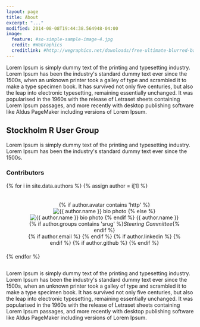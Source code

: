 ```yaml
---
layout: page
title: About
excerpt: "..."
modified: 2014-08-08T19:44:38.564948-04:00
image:
  feature: #so-simple-sample-image-4.jpg
  credit: #WeGraphics
  creditlink: #http://wegraphics.net/downloads/free-ultimate-blurred-background-pack/
---
```


Lorem Ipsum is simply dummy text of the printing and typesetting industry. Lorem Ipsum has been the industry's standard dummy text ever since the 1500s, when an unknown printer took a galley of type and scrambled it to make a type specimen book. It has survived not only five centuries, but also the leap into electronic typesetting, remaining essentially unchanged. It was popularised in the 1960s with the release of Letraset sheets containing Lorem Ipsum passages, and more recently with desktop publishing software like Aldus PageMaker including versions of Lorem Ipsum.

## Stockholm R User Group

Lorem Ipsum is simply dummy text of the printing and typesetting industry. Lorem Ipsum has been the industry's standard dummy text ever since the 1500s.

### Contributors

{% for i in site.data.authors %}
{% assign author = i[1] %}
<ul style="list-style-type:none">
<li style="float:left;margin:20px">
<center>
{% if author.avatar contains 'http' %}
<img src="{{ author.avatar }}" class="bio-photo" alt="{{ author.name }} bio photo"></a>
{% else %}
<img src="{{ site.url }}/images/{{ author.avatar }}" class="bio-photo" alt="{{ author.name }} bio photo"></a>
{% endif %}
{{ author.name }}<br>
{% if author.groups contains 'srug' %}<i>Steering Committee</i>{% endif %}<br>
{% if author.email %}<a class='fa fa-envelope' href="mailto:{{ author.email }}" target="_top"></a>&nbsp;{% endif %}
{% if author.linkedin %}<a class='fa fa-linkedin' href='https://www.linkedin.com/in/{{ author.linkedin }}'></a>&nbsp;{% endif %}
{% if author.github %}<a class='fa fa-github-square' href='https://github.com/{{ author.github }}'></a>&nbsp;{% endif %}<br>
</center>
</li>
</ul>

{% endfor %}
<div style="clear:both;"></div>

Lorem Ipsum is simply dummy text of the printing and typesetting industry. Lorem Ipsum has been the industry's standard dummy text ever since the 1500s, when an unknown printer took a galley of type and scrambled it to make a type specimen book. It has survived not only five centuries, but also the leap into electronic typesetting, remaining essentially unchanged. It was popularised in the 1960s with the release of Letraset sheets containing Lorem Ipsum passages, and more recently with desktop publishing software like Aldus PageMaker including versions of Lorem Ipsum.
